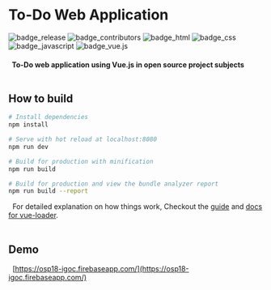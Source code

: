 # To-Do Web Application

![badge_release](https://img.shields.io/badge/release-v1.0.0-red.svg)
![badge_contributors](https://img.shields.io/badge/contributors-3-orange.svg)
![badge_html](https://img.shields.io/badge/html-v5-yellow.svg)
![badge_css](https://img.shields.io/badge/css-%3E%3D2-green.svg)
![badge_javascript](https://img.shields.io/badge/javascript-ES5-blue.svg)
![badge_vue.js](https://img.shields.io/badge/vue.js-%3E%3D2-ba55d3.svg)

#### &nbsp; To-Do web application using Vue.js in open source project subjects <br/><br/>

## How to build

``` bash
# Install dependencies
npm install

# Serve with hot reload at localhost:8080
npm run dev

# Build for production with minification
npm run build

# Build for production and view the bundle analyzer report
npm run build --report
```

&nbsp; For detailed explanation on how things work, Checkout the [guide](http://vuejs-templates.github.io/webpack/) and [docs for vue-loader](http://vuejs.github.io/vue-loader). <br/><br/>

## Demo

&nbsp; [https://osp18-igoc.firebaseapp.com/](https://osp18-igoc.firebaseapp.com/)